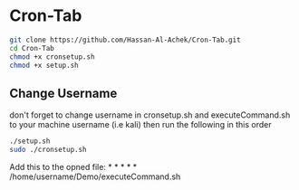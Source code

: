 # Cron-Tab
```bash
git clone https://github.com/Hassan-Al-Achek/Cron-Tab.git
cd Cron-Tab
chmod +x cronsetup.sh
chmod +x setup.sh
````
## Change Username 
don't forget to change username in cronsetup.sh and executeCommand.sh to your machine username (i.e kali)
then run the following in this order
```bash
./setup.sh
sudo ./cronsetup.sh
```
Add this to the opned file: * * * * *  /home/username/Demo/executeCommand.sh
